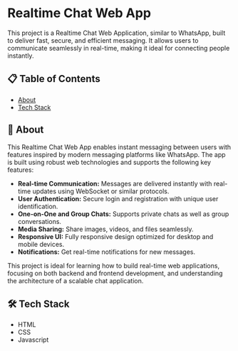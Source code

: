 # Realtime Chat Web App

This project is a Realtime Chat Web Application, similar to WhatsApp, built to deliver fast, secure, and efficient messaging. It allows users to communicate seamlessly in real-time, making it ideal for connecting people instantly.

## 📋 Table of Contents

- [About](#user-content-beginner-about)
- [Tech Stack](#user-content-️-tech-stack)

##  :beginner: About

This Realtime Chat Web App enables instant messaging between users with features inspired by modern messaging platforms like WhatsApp. The app is built using robust web technologies and supports the following key features:

- **Real-time Communication:** Messages are delivered instantly with real-time updates using WebSocket or similar protocols.
- **User Authentication:** Secure login and registration with unique user identification.
- **One-on-One and Group Chats:** Supports private chats as well as group conversations.
- **Media Sharing:** Share images, videos, and files seamlessly.
- **Responsive UI:** Fully responsive design optimized for desktop and mobile devices.
- **Notifications:** Get real-time notifications for new messages.

This project is ideal for learning how to build real-time web applications, focusing on both backend and frontend development, and understanding the architecture of a scalable chat application.

## 🛠️ Tech Stack

* HTML
* CSS
* Javascript